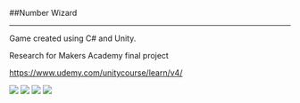 ##Number Wizard
***

Game created using C# and Unity. 

Research for Makers Academy final project

https://www.udemy.com/unitycourse/learn/v4/

<img src="http://i.imgur.com/yiWXGCo.png">
<img src="http://i.imgur.com/VNDL9wf.png">
<img src="http://i.imgur.com/JWMsTTL.png">
<img src="http://i.imgur.com/r977kW2.png">